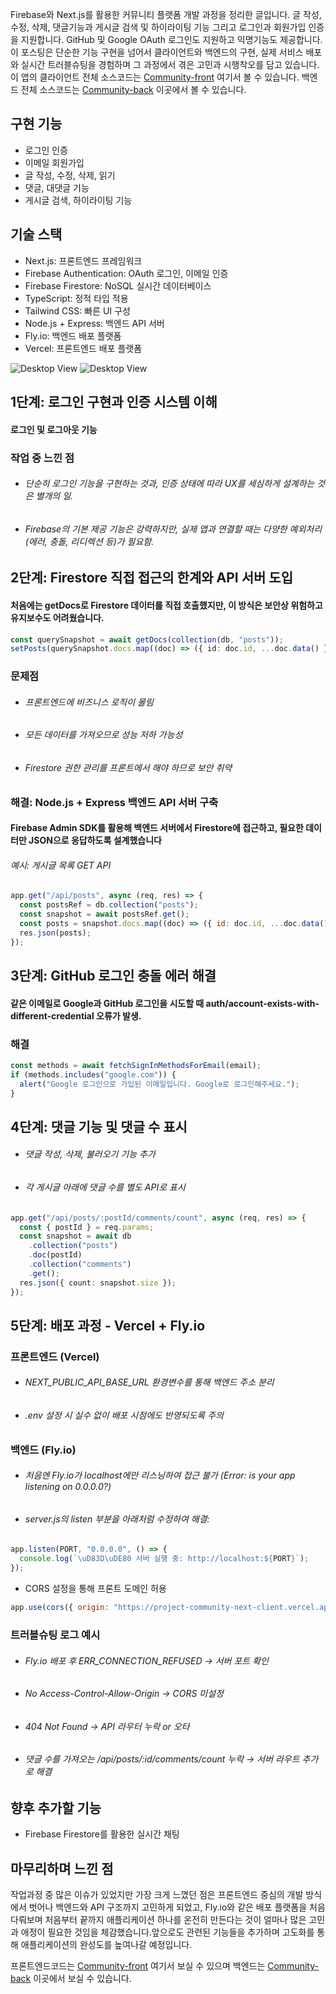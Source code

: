 Firebase와 Next.js를 활용한 커뮤니티 플랫폼 개발 과정을 정리한 글입니다. 글 작성, 수정, 삭제, 댓글기능과 게시글 검색 및 하이라이팅 기능 그리고 로그인과 회원가입 인증을 지원합니다. GitHub 및 Google OAuth 로그인도 지원하고 익명기능도 제공합니다. 이 포스팅은 단순한 기능 구현을 넘어서 클라이언트와 백엔드의 구현, 실제 서비스 배포와 실시간 트러블슈팅을 경험하며 그 과정에서 겪은 고민과 시행착오를 담고 있습니다. 이 앱의 클라이언트 전체 소스코드는 [Community-front](https://github.com/frontend-leejeongeun/Project-Community-Next-Client) 여기서 볼 수 있습니다. 백엔드 전체 소스코드는 [Community-back](https://github.com/frontend-leejeongeun/Project-Community-Next-Server) 이곳에서 볼 수 있습니다.

## 구현 기능

- 로그인 인증
- 이메일 회원가입
- 글 작성, 수정, 삭제, 읽기
- 댓글, 대댓글 기능
- 게시글 검색, 하이라이팅 기능

## 기술 스택

- Next.js: 프론트엔드 프레임워크
- Firebase Authentication: OAuth 로그인, 이메일 인증
- Firebase Firestore: NoSQL 실시간 데이터베이스
- TypeScript: 정적 타입 적용
- Tailwind CSS: 빠른 UI 구성
- Node.js + Express: 백엔드 API 서버
- Fly.io: 백엔드 배포 플랫폼
- Vercel: 프론트엔드 배포 플랫폼

![Desktop View](./images/community1.PNG)
![Desktop View](./images/community2.PNG)

## 1단계: 로그인 구현과 인증 시스템 이해

#### 로그인 및 로그아웃 기능

### 작업 중 느낀 점

- ###### 단순히 로그인 기능을 구현하는 것과, 인증 상태에 따라 UX를 세심하게 설계하는 것은 별개의 일.
- ###### Firebase의 기본 제공 기능은 강력하지만, 실제 앱과 연결할 때는 다양한 예외처리(에러, 충돌, 리디렉션 등)가 필요함.

## 2단계: Firestore 직접 접근의 한계와 API 서버 도입

#### 처음에는 getDocs로 Firestore 데이터를 직접 호출했지만, 이 방식은 보안상 위험하고 유지보수도 어려웠습니다.

```ts
const querySnapshot = await getDocs(collection(db, "posts"));
setPosts(querySnapshot.docs.map((doc) => ({ id: doc.id, ...doc.data() })));
```

### 문제점

- ###### 프론트엔드에 비즈니스 로직이 몰림
- ###### 모든 데이터를 가져오므로 성능 저하 가능성
- ###### Firestore 권한 관리를 프론트에서 해야 하므로 보안 취약

### 해결: Node.js + Express 백엔드 API 서버 구축

#### Firebase Admin SDK를 활용해 백엔드 서버에서 Firestore에 접근하고, 필요한 데이터만 JSON으로 응답하도록 설계했습니다

###### 예시: 게시글 목록 GET API

```js
app.get("/api/posts", async (req, res) => {
  const postsRef = db.collection("posts");
  const snapshot = await postsRef.get();
  const posts = snapshot.docs.map((doc) => ({ id: doc.id, ...doc.data() }));
  res.json(posts);
});
```

## 3단계: GitHub 로그인 충돌 에러 해결

#### 같은 이메일로 Google과 GitHub 로그인을 시도할 때 auth/account-exists-with-different-credential 오류가 발생.

### 해결

```ts
const methods = await fetchSignInMethodsForEmail(email);
if (methods.includes("google.com")) {
  alert("Google 로그인으로 가입된 이메일입니다. Google로 로그인해주세요.");
}
```

## 4단계: 댓글 기능 및 댓글 수 표시

- ###### 댓글 작성, 삭제, 불러오기 기능 추가
- ###### 각 게시글 아래에 댓글 수를 별도 API로 표시

```ts
app.get("/api/posts/:postId/comments/count", async (req, res) => {
  const { postId } = req.params;
  const snapshot = await db
    .collection("posts")
    .doc(postId)
    .collection("comments")
    .get();
  res.json({ count: snapshot.size });
});
```

## 5단계: 배포 과정 - Vercel + Fly.io

### 프론트엔드 (Vercel)

- ###### NEXT_PUBLIC_API_BASE_URL 환경변수를 통해 백엔드 주소 분리
- ###### .env 설정 시 실수 없이 배포 시점에도 반영되도록 주의

### 백엔드 (Fly.io)

- ###### 처음엔 Fly.io가 localhost에만 리스닝하여 접근 불가 (Error: is your app listening on 0.0.0.0?)
- ###### server.js의 listen 부분을 아래처럼 수정하여 해결:

```js
app.listen(PORT, "0.0.0.0", () => {
  console.log(`\uD83D\uDE80 서버 실행 중: http://localhost:${PORT}`);
});
```

- CORS 설정을 통해 프론트 도메인 허용

```js
app.use(cors({ origin: "https://project-community-next-client.vercel.app" }));
```

### 트러블슈팅 로그 예시

- ###### Fly.io 배포 후 ERR_CONNECTION_REFUSED → 서버 포트 확인
- ###### No Access-Control-Allow-Origin → CORS 미설정
- ###### 404 Not Found → API 라우터 누락 or 오타
- ###### 댓글 수를 가져오는 /api/posts/:id/comments/count 누락 → 서버 라우트 추가로 해결

## 향후 추가할 기능

- Firebase Firestore를 활용한 실시간 채팅

## 마무리하며 느낀 점

작업과정 중 많은 이슈가 있었지만 가장 크게 느꼈던 점은 프론트엔드 중심의 개발 방식에서 벗어나 백엔드와 API 구조까지 고민하게 되었고, Fly.io와 같은 배포 플랫폼을 처음 다뤄보며 처음부터 끝까지 애플리케이션 하나를 온전히 만든다는 것이 얼마나 많은 고민과 애정이 필요한 것임을 체감했습니다.앞으로도 관련된 기능들을 추가하며 고도화를 통해 애플리케이션의 완성도를 높여나갈 예정입니다.

프론트엔드코드는 [Community-front](https://github.com/frontend-leejeongeun/Project-Community-Next-Client) 여기서 보실 수 있으며 백엔드는 [Community-back](https://github.com/frontend-leejeongeun/Project-Community-Next-Server) 이곳에서 보실 수 있습니다.
